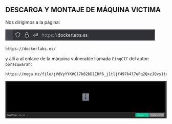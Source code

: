## DESCARGA Y MONTAJE DE MÁQUINA VICTIMA

Nos dirigimos a la página:

![Nmap Scan](images/PingCTF/1.png)

```bash
https://dockerlabs.es/
```

y alli a al enlace de la máquina vulnerable llamada `PingCTF` del autor: `borazuwarah`:

```bash
https://mega.nz/file/jVdVyYYK#Cl7k02bD1IHF6_j1tljf497k4l7uPq2QxzJQvs1tqoY
```

![Nmap Scan](images/PingCTF/2.png)
